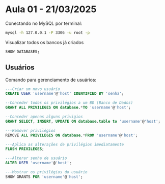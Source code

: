 # Aula 01 - 21/03/2025

Conectando no MySQL por terminal:
```bash
mysql -h 127.0.0.1 -P 3306 -u root -p
```

Visualizar todos os bancos já criados

```sql
SHOW DATABASES;
```

## Usuários
Comando para gerenciamento de usuários:
```sql
---Criar um novo usuário
CREATE USER 'username'@'host' IDENTIFIED BY 'senha';

--Conceder todos os privilégios a um BD (Banco de Dados)
GRANT ALL PRIVILEGES ON database.*TO 'username'@'host';

--Conceder apenas alguns privigios
GRANT SELECT, INSERT, UPDATE ON database.table to 'username'@'host';

---Remover privilégios
REMOVE ALL PRIVILEGES ON database.*FROM 'username'@'host';

---Aplica as alterações de privilégios imediatamente
FLUSH PRIVILEGES;

---Alterar senha de usuário
ALTER USER 'username'@'host';

---Mostrar os privilégios do usuário
SHOW GRANTS FOR 'username'@'host';
```